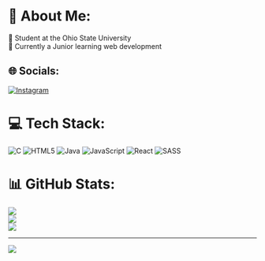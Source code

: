 

# 💫 About Me:
🔭 Student at the Ohio State University<br>🌱 Currently a Junior learning web development


## 🌐 Socials:
[![Instagram](https://img.shields.io/badge/Instagram-%23E4405F.svg?logo=Instagram&logoColor=white)](https://instagram.com/dre.wby) 

# 💻 Tech Stack:
![C](https://img.shields.io/badge/c-%2300599C.svg?style=for-the-badge&logo=c&logoColor=white) ![HTML5](https://img.shields.io/badge/html5-%23E34F26.svg?style=for-the-badge&logo=html5&logoColor=white) ![Java](https://img.shields.io/badge/java-%23ED8B00.svg?style=for-the-badge&logo=openjdk&logoColor=white) ![JavaScript](https://img.shields.io/badge/javascript-%23323330.svg?style=for-the-badge&logo=javascript&logoColor=%23F7DF1E) ![React](https://img.shields.io/badge/react-%2320232a.svg?style=for-the-badge&logo=react&logoColor=%2361DAFB) ![SASS](https://img.shields.io/badge/SASS-hotpink.svg?style=for-the-badge&logo=SASS&logoColor=white)
# 📊 GitHub Stats:
![](https://github-readme-stats.vercel.app/api?username=drevvby&theme=onedark&hide_border=false&include_all_commits=false&count_private=false)<br/>
![](https://github-readme-streak-stats.herokuapp.com/?user=drevvby&theme=onedark&hide_border=false)<br/>
![](https://github-readme-stats.vercel.app/api/top-langs/?username=drevvby&theme=onedark&hide_border=false&include_all_commits=false&count_private=false&layout=compact)

---
[![](https://visitcount.itsvg.in/api?id=drevvby&icon=5&color=1)](https://visitcount.itsvg.in)

<!-- Proudly created with GPRM ( https://gprm.itsvg.in ) -->
